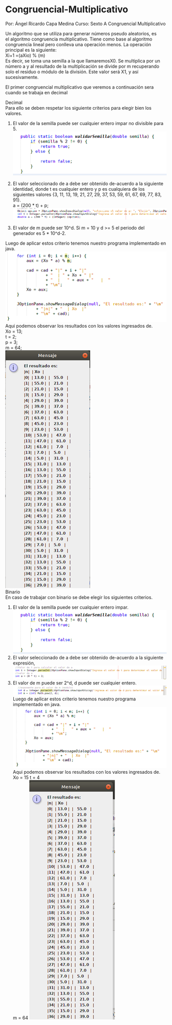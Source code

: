 # Congruencial-Multiplicativo
Por: Ángel Ricardo Capa Medina
Curso: Sexto A
Congruencial Multiplicativo  

Un algoritmo que se utiliza para generar números pseudo aleatorios, es el algoritmo congruencia multiplicativo. Tiene como base al algoritmo congruencia lineal pero conlleva una operación menos.
La operación principal es la siguiente:  
Xi+1 =(aXio) % (m)  
Es decir, se toma una semilla a la que llamaremosX0. Se multiplica por un número a y al resultado de la multiplicación se divide por m recuperando solo el residuo o módulo de la división. Este valor será X1, y así sucesivamente.  

El primer congruencial multiplicativo que veremos a continuación sera cuando se trabaja en decimal  

Decimal  
Para ello se deben respetar los siguiente criterios para elegir bien los valores.  
1. El valor de la semilla puede ser cualquier entero impar no divisible para 5.  
![imagen](https://github.com/RicardoCapa/Congruencial-Multiplicativo/blob/master/img/1.png)  



2. El valor seleccionado de a debe ser obtenido de-acuerdo a la siguiente identidad, donde t es cualquier entero y p es cualquiera de los siguientes valores {3, 11, 13, 19, 21, 27, 29, 37, 53, 59, 61, 67, 69, 77, 83, 91}.  
 a = (200 * t) + p;  
![imagen](https://github.com/RicardoCapa/Congruencial-Multiplicativo/blob/master/img/2.png)  

3. El valor de m puede ser 10^d. Si m = 10 y d >= 5 el periodo del generador es 5 * 10^d-2.  
 

Luego de aplicar estos criterio tenemos nuestro programa implementado en java.  
![imagen](https://github.com/RicardoCapa/Congruencial-Multiplicativo/blob/master/img/3.png) 
Aqui podemos observar los resultados con los valores ingresados de.  
Xo = 13;  
t = 2;  
p = 3;  
m = 64;  
![imagen](https://github.com/RicardoCapa/Congruencial-Multiplicativo/blob/master/img/4.png)  
Binario  
En caso de trabajar con binario se debe elegir los siguientes criterios.  
1. El valor de la semilla puede ser cualquier entero impar.  
![imagen](https://github.com/RicardoCapa/Congruencial-Multiplicativo/blob/master/img/1.png)  
2. El valor seleccionado de a debe ser obtenido de-acuerdo a la siguiente expresión,  
![imagen](https://github.com/RicardoCapa/Congruencial-Multiplicativo/blob/master/img/5.png)  
3. El valor de m puede ser 2^d, d puede ser cualquier entero.  
![imagen](https://github.com/RicardoCapa/Congruencial-Multiplicativo/blob/master/img/6.png)  
Luego de aplicar estos criterio tenemos nuestro programa implementado en java.  
![imagen](https://github.com/RicardoCapa/Congruencial-Multiplicativo/blob/master/img/7.png)  
Aqui podemos observar los resultados con los valores ingresados de.  
Xo = 15
t = 4  
m = 64
![imagen](https://github.com/RicardoCapa/Congruencial-Multiplicativo/blob/master/img/8.png)  
